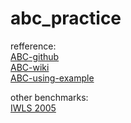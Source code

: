# abc_practice  
  
refference:  
[ABC-github](https://github.com/berkeley-abc/abc)  
[ABC-wiki](https://github.com/NTU-ALComLab/LSV-PA/wiki)  
[ABC-using-example](https://github.com/NTU-ALComLab/LogicRegression)  
  
other benchmarks:  
[IWLS 2005](http://iwls.org/iwls2005/benchmarks.html)  
